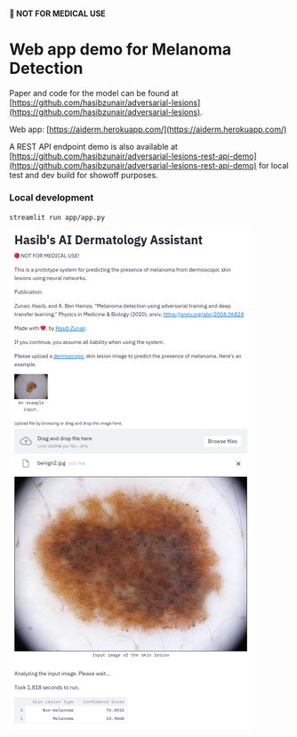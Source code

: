 #### :red_circle: NOT FOR MEDICAL USE
# Web app demo for Melanoma Detection

Paper and code for the model can be found at [https://github.com/hasibzunair/adversarial-lesions](https://github.com/hasibzunair/adversarial-lesions).

Web app: [https://aiderm.herokuapp.com/](https://aiderm.herokuapp.com/)

A REST API endpoint demo is also available at [https://github.com/hasibzunair/adversarial-lesions-rest-api-demo](https://github.com/hasibzunair/adversarial-lesions-rest-api-demo) for local test and dev build for showoff purposes. 

### Local development

```
streamlit run app/app.py
```

![](media/page.png)
